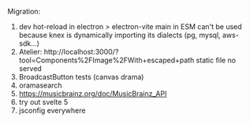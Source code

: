 Migration:

1. dev hot-reload in electron > electron-vite main in ESM can't be used because knex is dynamically importing its dialects (pg, mysql, aws-sdk...)
1. Atelier: http://localhost:3000/?tool=Components%2FImage%2FWith+escaped+path static file no served
1. BroadcastButton tests (canvas drama)
1. oramasearch
1. https://musicbrainz.org/doc/MusicBrainz_API
1. try out svelte 5
1. jsconfig everywhere
